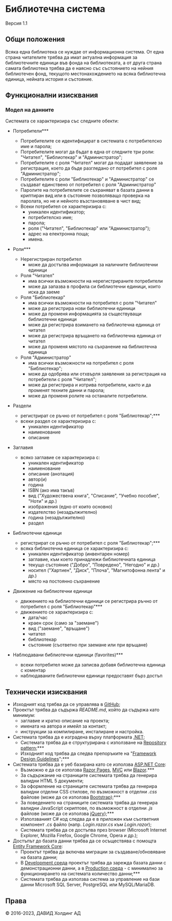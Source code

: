 # Библиотечна система

Версия 1.1

## Общи положения

Всяка една библиотека се нуждае от информационна система. От една страна читателите трябва да имат актуална информация за библиотечните единици във фонда на библиотеката, а от друга страна самата библиотека трябва да е наясно със състоянието на нейния библиотечен фонд, текущото местонахождението на всяка библиотечна единица, нейната история и състояние.

## Функционални изисквания

### Модел на данните

Системата се характеризира със следните обекти:

- Потребители***
  - Потребителите се идентифицират в системата с потребителско име и парола;
  - Потребителите могат да бъдат в една от следните три роли: "Читател", "Библиотекар" и "Администратор";
  - Потребителите с роля "Читател" могат да подадат заявление за регистрация, което да бъде разгледано от потребител с роля "Администратор";
  - Потребителите с роли "Библиотекар" и "Администратор" се създават единствено от потребител с роля "Администратор"
  - Паролите на потребителите се съхраняват в базата данни в криптиран вид или в състояние позволяващо проверка на паролата, но не и нейното възстановяване в чист вид;
  - Всеки потребител се характеризира с:
    - уникален идентификатор;
    - потребителско име;
    - парола;
    - роля ("Читател", "Библиотекар" или "Администратор");
    - адрес на електронна поща;
    - имена.


- Роли***
  - Нерегистриран потребител
    - може да достъпва информация за наличните библиотечни единици
  - Роля "Читател"
    - има всички възможности на нерегистрираните потребители
    - може да запазва в профила си библиотечни единици, които иска да заеме
  - Роля "Библиотекар"
    - има всички възможности на потребител с роля "Читател"
    - може да регистрира нови библиотечни единици
    - може да променя информацията за съществуващи библиотечни единици
    - може да регистрира взимането на библиотечна единица от читател
    - може да регистрира връщането на библиотечна единица от читател
    - може да променя мястото на съхранение на библиотечна единица
  - Роля "Администратор"
    - има всички възможности на потребител с роля "Библиотекар";
    - може да одобрява или отхвърля заявления за регистрация на потребители с роля "Читател";
    - може да регистрира и изтрива потребители, както и да променят техните данни и парола;
    - може да променя ролите на останалите потребители.

- Раздели
  - регистрират се ръчно от потребител с роля "Библиотекар";***
  - всеки раздел се характеризира с:
    - уникален идентификатор
    - наименование
    - описание
- Заглавия
  - всяко заглавие се характеризира с:
    - уникален идентификатор
    - наименование
    - описание (анотация)
    - автор(и)
    - година
    - ISBN (ако има такъв)
    - вид ("Художествена книга", "Списание", "Учебно пособие", "Ноти" и др.)
    - изображения (едно от които основно)
    - издателство (незадължително)
    - година (незадължително)
    - раздел
- Библиотечни единици
  - регистрират се ръчно от потребител с роля "Библиотекар";***
  - всяка библиотечна единица се характеризира с:
    - уникален идентификатор (инвентарен номер)
    - заглавие, към което принадлежи библиотечната единица
    - текущо състояние ("Добро", "Повредено", "Негодно" и др.)
    - носител ("Хартиен", "Диск", "Плоча", "Магнитофонна лента" и др.)
    - място на постоянно съхранение
- Движение на библиотечни единици
  - движението на библиотечни единици се регистрира ръчно от потребител с роля "Библиотекар"***
  - движението се характеризира с:
    - дата/час
    - краен срок (само за "заемане")
    - вид ("заемане", "връщане")
    - читател
    - библиотекар
    - състояние (съответно при заемане или при връщане)
- Наблюдавани библиотечни единици (favorites)***
  - всеки потребител може да записва добавя библиотечна единица с коментар
  - наблюдаваните библиотечни единици предоставят бърз достъп

## Технически изисквания

- Изходният код трябва да се управлява в [GitHub](https://github.com/);
- Проектът трябва да съдържа *README.md*, който да съдържа като минимум:
  - заглавие и кратко описание на проекта;
  - имената на автора и имейл за контакт;
  - инструкции за компилиране, инсталиране и настройка.
- Системата трябва да е изградена върху платформата [.NET](https://docs.microsoft.com/en-us/dotnet/);
  - Системата трябва да е структурирана с използване на [Repository pattern](http://www.codeguru.com/csharp/.net/net_asp/mvc/using-the-repository-pattern-with-asp.net-mvc-and-entity-framework.htm);***
  - Изходният код трябва да следва препоръките на "[Framework Design Guidelines](https://docs.microsoft.com/en-us/dotnet/standard/design-guidelines/)";***
- Системата трябва да е уеб базирана като се използва [ASP.NET Core](https://docs.microsoft.com/en-us/aspnet/core/):
  - Възможно е да се използва [Razor Pages](https://docs.microsoft.com/en-us/aspnet/core/razor-pages/), [MVC](https://docs.microsoft.com/en-us/aspnet/core/mvc/) или [Blazor](https://docs.microsoft.com/en-us/aspnet/core/blazor/).***
  - За съдържание на страниците системата трябва да генерира валидни HTML 5 документи;
  - За оформление на страниците системата трябва да генерира валидни отделни CSS стилове, по възможност в отделни *.css* файлове (може да се използва [Bootstrap](http://getbootstrap.com/));***
  - За поведението на страниците системата трябва да генерира валидни JavaScript скриптове, по възможност в отделни *.js* файлове (може да се използва [jQuery](https://jquery.com/));***
  - Използваният C# код следва да е в приложен към съответния компонент *.cs* файло (напр. *Login.razor.cs* към *Login.razor*);
  - Системата трябва да се достъпва през browser (Microsoft Internet Explorer, Mozilla Firefox, Google Chrome, Opera и др.);
- Достъпът до базата данни трябва да се осъществява с помощта [Entity Framework Core](https://docs.microsoft.com/en-us/ef/):
  - Проектът трябва да включва миграции за създаване/обновяване на базата данни;
  - В [Development среда](https://docs.microsoft.com/en-us/aspnet/core/fundamentals/environments) проектът трябва да зарежда базата данни с демонстрационни данни, а в [Production среда](https://docs.microsoft.com/en-us/aspnet/core/fundamentals/environments) - с минимално за функционирането на системата количество данни;***
  - Системата трябва да използва система за управление на бази данни Microsoft SQL Server, PostgreSQL или MySQL/MariaDB.

## Права

© 2016-2023, ДАВИД Холдинг АД
